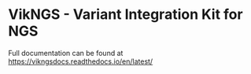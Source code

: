 # VikNGS - Variant Integration Kit for NGS

Full documentation can be found at https://vikngsdocs.readthedocs.io/en/latest/
